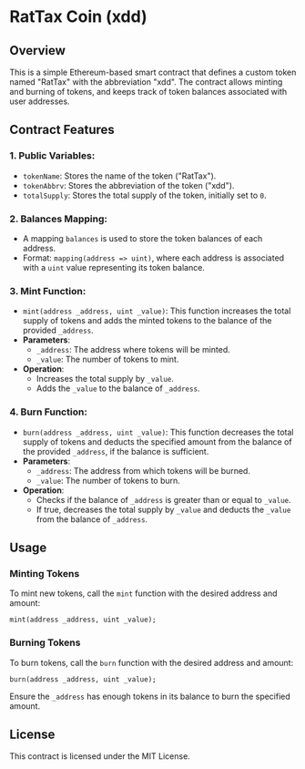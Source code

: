 # RatTax Coin (xdd)

## Overview

This is a simple Ethereum-based smart contract that defines a custom token named "RatTax" with the abbreviation "xdd". The contract allows minting and burning of tokens, and keeps track of token balances associated with user addresses. 

## Contract Features

### 1. Public Variables:
   - `tokenName`: Stores the name of the token ("RatTax").
   - `tokenAbbrv`: Stores the abbreviation of the token ("xdd").
   - `totalSupply`: Stores the total supply of the token, initially set to `0`.

### 2. Balances Mapping:
   - A mapping `balances` is used to store the token balances of each address. 
   - Format: `mapping(address => uint)`, where each address is associated with a `uint` value representing its token balance.

### 3. Mint Function:
   - `mint(address _address, uint _value)`: This function increases the total supply of tokens and adds the minted tokens to the balance of the provided `_address`.
   - **Parameters**:
     - `_address`: The address where tokens will be minted.
     - `_value`: The number of tokens to mint.
   - **Operation**:
     - Increases the total supply by `_value`.
     - Adds the `_value` to the balance of `_address`.

### 4. Burn Function:
   - `burn(address _address, uint _value)`: This function decreases the total supply of tokens and deducts the specified amount from the balance of the provided `_address`, if the balance is sufficient.
   - **Parameters**:
     - `_address`: The address from which tokens will be burned.
     - `_value`: The number of tokens to burn.
   - **Operation**:
     - Checks if the balance of `_address` is greater than or equal to `_value`.
     - If true, decreases the total supply by `_value` and deducts the `_value` from the balance of `_address`.

## Usage

### Minting Tokens
To mint new tokens, call the `mint` function with the desired address and amount:
```solidity
mint(address _address, uint _value);
```

### Burning Tokens
To burn tokens, call the `burn` function with the desired address and amount:
```solidity
burn(address _address, uint _value);
```
Ensure the `_address` has enough tokens in its balance to burn the specified amount.

## License

This contract is licensed under the MIT License.
